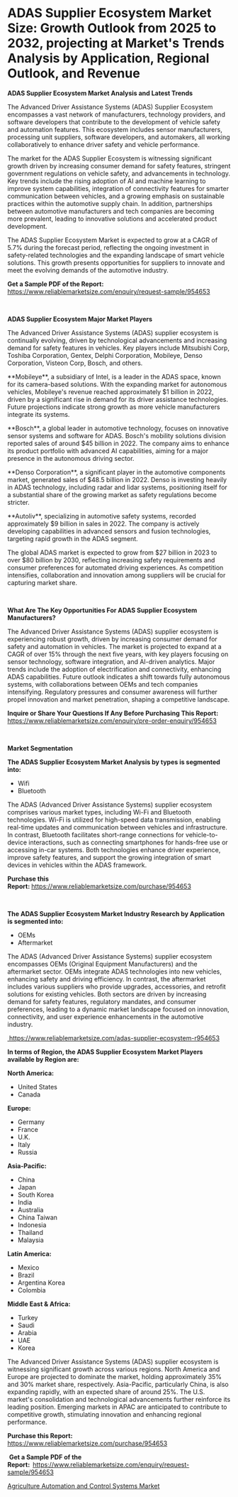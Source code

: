 <p><h1>ADAS Supplier Ecosystem Market Size: Growth Outlook from 2025 to 2032, projecting at Market's Trends Analysis by Application, Regional Outlook, and Revenue</h1></p><p><strong>ADAS Supplier Ecosystem Market Analysis and Latest Trends</strong></p>
<p><p>The Advanced Driver Assistance Systems (ADAS) Supplier Ecosystem encompasses a vast network of manufacturers, technology providers, and software developers that contribute to the development of vehicle safety and automation features. This ecosystem includes sensor manufacturers, processing unit suppliers, software developers, and automakers, all working collaboratively to enhance driver safety and vehicle performance. </p><p>The market for the ADAS Supplier Ecosystem is witnessing significant growth driven by increasing consumer demand for safety features, stringent government regulations on vehicle safety, and advancements in technology. Key trends include the rising adoption of AI and machine learning to improve system capabilities, integration of connectivity features for smarter communication between vehicles, and a growing emphasis on sustainable practices within the automotive supply chain. In addition, partnerships between automotive manufacturers and tech companies are becoming more prevalent, leading to innovative solutions and accelerated product development.</p><p>The ADAS Supplier Ecosystem Market is expected to grow at a CAGR of 5.7% during the forecast period, reflecting the ongoing investment in safety-related technologies and the expanding landscape of smart vehicle solutions. This growth presents opportunities for suppliers to innovate and meet the evolving demands of the automotive industry.</p></p>
<p><strong>Get a Sample PDF of the Report:&nbsp;</strong> <a href="https://www.reliablemarketsize.com/enquiry/request-sample/954653?utm_campaign=1999&utm_medium=2&utm_source=Github&utm_content=ia&utm_term=07032025&utm_id=adas-supplier-ecosystem">https://www.reliablemarketsize.com/enquiry/request-sample/954653</a></p>
<p>&nbsp;</p>
<p><strong>ADAS Supplier Ecosystem Major Market Players</strong></p>
<p><p>The Advanced Driver Assistance Systems (ADAS) supplier ecosystem is continually evolving, driven by technological advancements and increasing demand for safety features in vehicles. Key players include Mitsubishi Corp, Toshiba Corporation, Gentex, Delphi Corporation, Mobileye, Denso Corporation, Visteon Corp, Bosch, and others.</p><p>**Mobileye**, a subsidiary of Intel, is a leader in the ADAS space, known for its camera-based solutions. With the expanding market for autonomous vehicles, Mobileye's revenue reached approximately $1 billion in 2022, driven by a significant rise in demand for its driver assistance technologies. Future projections indicate strong growth as more vehicle manufacturers integrate its systems.</p><p>**Bosch**, a global leader in automotive technology, focuses on innovative sensor systems and software for ADAS. Bosch's mobility solutions division reported sales of around $45 billion in 2022. The company aims to enhance its product portfolio with advanced AI capabilities, aiming for a major presence in the autonomous driving sector.</p><p>**Denso Corporation**, a significant player in the automotive components market, generated sales of $48.5 billion in 2022. Denso is investing heavily in ADAS technology, including radar and lidar systems, positioning itself for a substantial share of the growing market as safety regulations become stricter.</p><p>**Autoliv**, specializing in automotive safety systems, recorded approximately $9 billion in sales in 2022. The company is actively developing capabilities in advanced sensors and fusion technologies, targeting rapid growth in the ADAS segment.</p><p>The global ADAS market is expected to grow from $27 billion in 2023 to over $80 billion by 2030, reflecting increasing safety requirements and consumer preferences for automated driving experiences. As competition intensifies, collaboration and innovation among suppliers will be crucial for capturing market share.</p></p>
<p>&nbsp;</p>
<p><strong>What Are The Key Opportunities For ADAS Supplier Ecosystem Manufacturers?</strong></p>
<p><p>The Advanced Driver Assistance Systems (ADAS) supplier ecosystem is experiencing robust growth, driven by increasing consumer demand for safety and automation in vehicles. The market is projected to expand at a CAGR of over 15% through the next five years, with key players focusing on sensor technology, software integration, and AI-driven analytics. Major trends include the adoption of electrification and connectivity, enhancing ADAS capabilities. Future outlook indicates a shift towards fully autonomous systems, with collaborations between OEMs and tech companies intensifying. Regulatory pressures and consumer awareness will further propel innovation and market penetration, shaping a competitive landscape.</p></p>
<p><strong>Inquire or Share Your Questions If Any Before Purchasing This Report:</strong> <a href="https://www.reliablemarketsize.com/enquiry/pre-order-enquiry/954653?utm_campaign=1999&utm_medium=2&utm_source=Github&utm_content=ia&utm_term=07032025&utm_id=adas-supplier-ecosystem">https://www.reliablemarketsize.com/enquiry/pre-order-enquiry/954653</a></p>
<p>&nbsp;</p>
<p><strong>Market Segmentation</strong></p>
<p><strong>The ADAS Supplier Ecosystem Market Analysis by types is segmented into:</strong></p>
<p><ul><li>Wifi</li><li>Bluetooth</li></ul></p>
<p><p>The ADAS (Advanced Driver Assistance Systems) supplier ecosystem comprises various market types, including Wi-Fi and Bluetooth technologies. Wi-Fi is utilized for high-speed data transmission, enabling real-time updates and communication between vehicles and infrastructure. In contrast, Bluetooth facilitates short-range connections for vehicle-to-device interactions, such as connecting smartphones for hands-free use or accessing in-car systems. Both technologies enhance driver experience, improve safety features, and support the growing integration of smart devices in vehicles within the ADAS framework.</p></p>
<p><strong>Purchase this Report:&nbsp;</strong><a href="https://www.reliablemarketsize.com/purchase/954653?utm_campaign=1999&utm_medium=2&utm_source=Github&utm_content=ia&utm_term=07032025&utm_id=adas-supplier-ecosystem">https://www.reliablemarketsize.com/purchase/954653</a></p>
<p>&nbsp;</p>
<p><strong>The ADAS Supplier Ecosystem Market Industry Research by Application is segmented into:</strong></p>
<p><ul><li>OEMs</li><li>Aftermarket</li></ul></p>
<p><p>The ADAS (Advanced Driver Assistance Systems) supplier ecosystem encompasses OEMs (Original Equipment Manufacturers) and the aftermarket sector. OEMs integrate ADAS technologies into new vehicles, enhancing safety and driving efficiency. In contrast, the aftermarket includes various suppliers who provide upgrades, accessories, and retrofit solutions for existing vehicles. Both sectors are driven by increasing demand for safety features, regulatory mandates, and consumer preferences, leading to a dynamic market landscape focused on innovation, connectivity, and user experience enhancements in the automotive industry.</p></p>
<p><a href="https://www.reliablemarketsize.com/adas-supplier-ecosystem-r954653?utm_campaign=1999&utm_medium=2&utm_source=Github&utm_content=ia&utm_term=07032025&utm_id=adas-supplier-ecosystem">&nbsp;https://www.reliablemarketsize.com/adas-supplier-ecosystem-r954653</a></p>
<p><strong>In terms of Region, the ADAS Supplier Ecosystem Market Players available by Region are:</strong></p>
<p>
    <p> <strong> North America: </strong>
        <ul>
            <li>United States</li>
            <li>Canada</li>
        </ul>
        </p> 
    <p> <strong> Europe: </strong>
        <ul>
            <li>Germany</li>
            <li>France</li>
            <li>U.K.</li>
            <li>Italy</li>
            <li>Russia</li>
        </ul>
        </p> 
    <p> <strong> Asia-Pacific: </strong>
        <ul>
            <li>China</li>
            <li>Japan</li>
            <li>South Korea</li>
            <li>India</li>
            <li>Australia</li>
            <li>China Taiwan</li>
            <li>Indonesia</li>
            <li>Thailand</li>
            <li>Malaysia</li>
        </ul>
        </p> 
    <p> <strong> Latin America: </strong>
        <ul>
            <li>Mexico</li>
            <li>Brazil</li>
            <li>Argentina Korea</li>
            <li>Colombia</li>
        </ul>
        </p> 
    <p> <strong> Middle East & Africa: </strong>
        <ul>
            <li>Turkey</li>
            <li>Saudi</li>
            <li>Arabia</li>
            <li>UAE</li>
            <li>Korea</li>
        </ul>
    </p>
    </p>
<p><p>The Advanced Driver Assistance Systems (ADAS) supplier ecosystem is witnessing significant growth across various regions. North America and Europe are projected to dominate the market, holding approximately 35% and 30% market share, respectively. Asia-Pacific, particularly China, is also expanding rapidly, with an expected share of around 25%. The U.S. market's consolidation and technological advancements further reinforce its leading position. Emerging markets in APAC are anticipated to contribute to competitive growth, stimulating innovation and enhancing regional performance.</p></p>
<p><strong>Purchase this Report: </strong><a href="https://www.reliablemarketsize.com/purchase/954653?utm_campaign=1999&utm_medium=2&utm_source=Github&utm_content=ia&utm_term=07032025&utm_id=adas-supplier-ecosystem">https://www.reliablemarketsize.com/purchase/954653</a></p>
<p>&nbsp;<strong>Get a Sample PDF of the Report:&nbsp;&nbsp;</strong><a href="https://www.reliablemarketsize.com/enquiry/request-sample/954653?utm_campaign=1999&utm_medium=2&utm_source=Github&utm_content=ia&utm_term=07032025&utm_id=adas-supplier-ecosystem">https://www.reliablemarketsize.com/enquiry/request-sample/954653</a></p>
<p><strong></strong></p>
<p><p><a href="https://github.com/enieyfabius/Market-Research-Report-List-1/blob/main/agriculture-automation-and-control-systems-market.md?utm_campaign=1999&utm_medium=2&utm_source=Github&utm_content=ia&utm_term=07032025&utm_id=adas-supplier-ecosystem">Agriculture Automation and Control Systems Market</a></p></p>